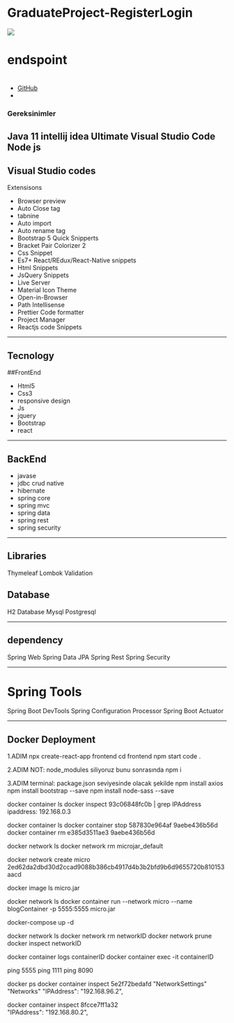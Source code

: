 # GraduateProject-RegisterLogin

![](https://komarev.com/ghpvc/?username=furkanyilmaz)

# endspoint

# 
* [GitHub](https://github.com/furkanyilmaz/GraduateProject)
* 
### Gereksinimler
Java 11
intellij idea Ultimate 
Visual Studio Code
Node js
---

## Visual Studio codes
Extensisons
- Browser preview
- Auto Close tag
- tabnine
- Auto import
- Auto rename tag
- Bootstrap 5 Quick Snipperts
- Bracket Pair Colorizer 2
- Css Snippet
- Es7+ React/REdux/React-Native snippets
- Html Snippets
- JsQuery Snippets
- Live Server
- Material Icon Theme
- Open-in-Browser
- Path Intellisense
- Prettier Code formatter
- Project Manager
- Reactjs code Snippets

---

## Tecnology
##FrontEnd
- Html5
- Css3
- responsive design
- Js
- jquery
- Bootstrap
- react


---

## BackEnd
* javase
* jdbc crud native
* hibernate
* spring core
* spring mvc
* spring data
* spring rest
* spring security

---

## Libraries
Thymeleaf
Lombok
Validation

## Database
H2 Database
Mysql
Postgresql

---
## dependency
Spring Web
Spring Data JPA
Spring Rest
Spring Security

---
# Spring Tools
Spring Boot DevTools
Spring Configuration Processor
Spring Boot Actuator

---

## Docker Deployment

1.ADIM
npx create-react-app frontend
cd frontend
npm start
code .

2.ADIM
NOT: node_modules siliyoruz bunu sonrasında 
npm i

3.ADIM
terminal: package.json seviyesinde olacak şekilde
npm install axios
npm install bootstrap --save
npm install node-sass --save

docker container ls
docker inspect 93c06848fc0b | grep IPAddress
ipaddress: 192.168.0.3


docker container ls
docker container stop 587830e964af  9aebe436b56d
docker container rm e385d3511ae3  9aebe436b56d

docker network ls
docker network rm microjar_default

docker network create micro
2ed62da2dbd30d2ccad9088b386cb4917d4b3b2bfd9b6d9655720b810153aacd

docker image ls 
micro.jar  

docker network ls 
docker container run --network micro --name blogContainer -p 5555:5555    micro.jar


docker-compose up -d

docker network ls
docker network rm networkID 
docker network prune
docker inspect networkID

docker container logs containerID
docker container exec -it containerID

ping 5555
ping 1111
ping 8090

docker ps 
docker container inspect 5e2f72bedafd
"NetworkSettings"
 "Networks"
    "IPAddress": "192.168.96.2",
	
	
docker container inspect 8fcce7ff1a32	
    "IPAddress": "192.168.80.2",



